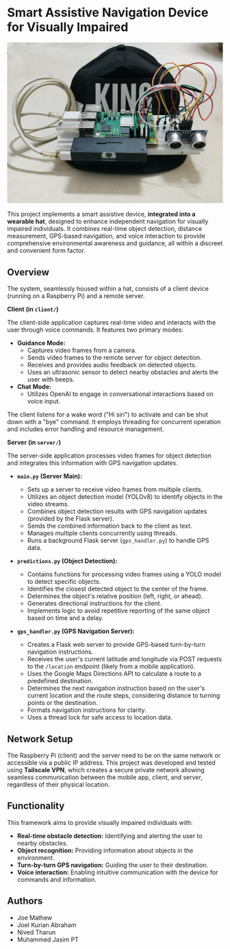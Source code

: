 # Smart Assistive Navigation Device for Visually Impaired

![Project Image](hat_frontside.jpg)

This project implements a smart assistive device, **integrated into a wearable hat**, designed to enhance independent navigation for visually impaired individuals. It combines real-time object detection, distance measurement, GPS-based navigation, and voice interaction to provide comprehensive environmental awareness and guidance, all within a discreet and convenient form factor.

## Overview

The system, seamlessly housed within a hat, consists of a client device (running on a Raspberry Pi) and a remote server.

**Client (in `client/`)**

The client-side application captures real-time video and interacts with the user through voice commands. It features two primary modes:

* **Guidance Mode:**
    * Captures video frames from a camera.
    * Sends video frames to the remote server for object detection.
    * Receives and provides audio feedback on detected objects.
    * Uses an ultrasonic sensor to detect nearby obstacles and alerts the user with beeps.
* **Chat Mode:**
    * Utilizes OpenAI to engage in conversational interactions based on voice input.

The client listens for a wake word ("Hi siri") to activate and can be shut down with a "bye" command. It employs threading for concurrent operation and includes error handling and resource management.

**Server (in `server/`)**

The server-side application processes video frames for object detection and integrates this information with GPS navigation updates.

* **`main.py` (Server Main):**
    * Sets up a server to receive video frames from multiple clients.
    * Utilizes an object detection model (YOLOv8) to identify objects in the video streams.
    * Combines object detection results with GPS navigation updates (provided by the Flask server).
    * Sends the combined information back to the client as text.
    * Manages multiple clients concurrently using threads.
    * Runs a background Flask server (`gps_handler.py`) to handle GPS data.

* **`predictions.py` (Object Detection):**
    * Contains functions for processing video frames using a YOLO model to detect specific objects.
    * Identifies the closest detected object to the center of the frame.
    * Determines the object's relative position (left, right, or ahead).
    * Generates directional instructions for the client.
    * Implements logic to avoid repetitive reporting of the same object based on time and a delay.

* **`gps_handler.py` (GPS Navigation Server):**
    * Creates a Flask web server to provide GPS-based turn-by-turn navigation instructions.
    * Receives the user's current latitude and longitude via POST requests to the `/location` endpoint (likely from a mobile application).
    * Uses the Google Maps Directions API to calculate a route to a predefined destination.
    * Determines the next navigation instruction based on the user's current location and the route steps, considering distance to turning points or the destination.
    * Formats navigation instructions for clarity.
    * Uses a thread lock for safe access to location data.

## Network Setup

The Raspberry Pi (client) and the server need to be on the same network or accessible via a public IP address. This project was developed and tested using **Tailscale VPN**, which creates a secure private network allowing seamless communication between the mobile app, client, and server, regardless of their physical location.

## Functionality

This framework aims to provide visually impaired individuals with:

* **Real-time obstacle detection:** Identifying and alerting the user to nearby obstacles.
* **Object recognition:** Providing information about objects in the environment.
* **Turn-by-turn GPS navigation:** Guiding the user to their destination.
* **Voice interaction:** Enabling intuitive communication with the device for commands and information.

## Authors

- Joe Mathew
- Joel Kurian Abraham
- Nived Tharun
- Muhammed Jasim PT
